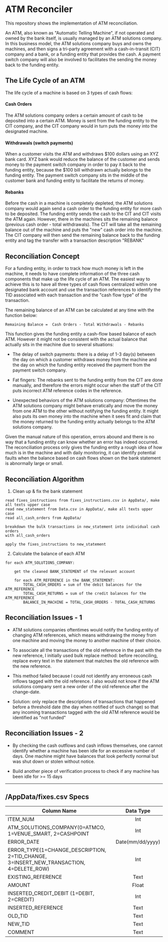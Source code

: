# ATM Reconciler
This repository shows the implementation of ATM reconciliation.

An ATM, also known as "Automatic Telling Machine", if not operated and owned by the bank itself, is usually managed by an ATM solutions company. In this business model, the ATM solutions company buys and owns the machines, and then signs a tri-party agreement with a cash-in-transit (CIT) company and a bank, or a funding entity that provides the cash. A payment switch company will also be involved to facilitates the sending the money back to the funding entity.



## The Life Cycle of an ATM
The life cycle of a machine is based on 3 types of cash flows:

#### Cash Orders
The ATM solutions company orders a certain amount of cash to be deposited into a certain ATM. Money is sent from the funding entity to the CIT company, and the CIT company would in turn puts the money into the designated machine.

#### Withdrawals (switch payments)
When a customer visits the ATM and withdraws $100 dollars using an XYZ bank card. XYZ bank would reduce the balance of the customer and sends money to the payment switch company in order to pay it back to the funding entity, because the $100 bill withdrawn actually belongs to the funding entity. The payment switch company sits in the middle of the customer bank and funding entity to facilitate the returns of money.

#### Rebanks
Before the cash in a machine is completely depleted, the ATM solutions company would again send a cash order to the funding entity for more cash to be deposited. The funding entity sends the cash to the CIT and CIT visits the ATM again. However, there in the machines sits the remaining balance (previous cash order - total withdrawals). The CIT will take all the remaining balance out of the machine and puts the "new" cash order into the machine. The CIT company will then send the remaining balance back to the funding entity and tag the transfer with a transaction description "REBANK"


## Reconciliation Concept
For a funding entity, in order to track how much money is left in the machine, it needs to have complete information of the three cash components that make up the life cycle of an ATM. The easiest way to achieve this is to have all three types of cash flows centralized within one designated bank account and use the transaction references to identify the TID associated with each transaction and the "cash flow type" of the transaction.

The remaining balance of an ATM can be calculated at any time with the function below:

`Remaining Balance =  Cash Orders - Total Withdrawals - Rebanks`

This function gives the funding entity a cash-flow based balance of each ATM. However it might not be consistent with the actual balance that actually sits in the machine due to several situations:

* The delay of switch payments: there is a delay of 1-3 day(s) between the day on which a customer withdraws money from the machine and the day on which the funding entity received the payment from the payment switch company.

* Fat fingers: The rebanks sent to the funding entity from the CIT are done manually, and therefore the errors might occur when the staff of the CIT puts incorrect ATM reference codes in the reference.

* Unexpected behaviors of the ATM solutions company: Oftentimes the ATM solutions company might behave erratically and move the money from one ATM to the other without notifying the funding entity. It might also puts its own money into the machine when it sees fit and claim that the money returned to the funding entity actually belongs to the ATM solutions company.

Given the manual nature of this operation, errors abound and there is no way that a funding entity can know whether an error has indeed occurred. The reconciliation process only gives the funding entity a rough idea of how much is in the machine and with daily monitoring, it can identify potential faults when the balance based on cash flows shown on the bank statement is abnormally large or small.




## Reconciliation Algorithm

1. Clean up & fix the bank statement

```
read fixes_instructions from fixes_instructions.csv in AppData/, make all texts upper case
read new_statement from Data.csv in AppData/, make all texts upper case
read all_cash_orders from AppData/

breakdown the bulk transactions in new_statement into individual cash orders
with all_cash_orders

apply the fixes_instructions to new_statement

```

2. Calculate the balance of each ATM

```
for each ATM_SOLUTIONS_COMPANY:

    get the cleaned BANK_STATEMENT of the relevant account

    for each ATM_REFERENCE in the BANK_STATEMENT:
        TOTAL_CASH_ORDERS = sum of the debit balances for the ATM_REFERENCE
        TOTAL_CASH_RETURNS = sum of the credit balances for the ATM_REFERENCE
        BALANCE_IN_MACHINE = TOTAL_CASH_ORDERS - TOTAL_CASH_RETURNS

```

## Reconciliation Issues - 1

* ATM solutions companies oftentimes would notify the funding entity of changing ATM references, which means withdrawing the money from one machine and moving the money to another machine of their choice.

* To associate all the transactions of the old reference in the past with the new reference, I initially used bulk replace method: before reconciling, replace every text in the statement that matches the old reference with the new reference.

* This method failed because I could not identify any erroneous cash inflows tagged with the old reference. I also would not know if the ATM solutions company sent a new order of the old reference after the change-date.

* Solution: only replace the descriptions of transactions that happened before a threshold date (the day when notified of such change) so that any incoming transactions tagged with the old ATM reference would be identified as "not funded"

## Reconciliation Issues - 2

* By checking the cash outflows and cash inflows themselves, one cannot identify whether a machine has been idle for an excessive number of days. One machine might have balances that look perfectly normal but was shut down or stolen without notice.

* Build another piece of verification process to check if any machine has been idle for >= 15 days


---



## /AppData/fixes.csv Specs

| Column Name     | Data Type       |
| ------------- |:-------------:|
|ITEM_NUM|Int|
|ATM_SOLUTIONS_COMPANY(0=ATMCO, 1=VENUE_SMART, 2=CASHPOINT|Int|
|ERROR_DATE|Date(mm/dd/yyyy)|
|ERROR_TYPE(1=CHANGE_DESCRIPTION, 2=TID_CHANGE, 3=INSERT_NEW_TRANSACTION, 4=DELETE_ROW)|Int|
|EXISTING_REFERENCE|Text|
|AMOUNT|Float|
|INSERTED_CREDIT_DEBIT (1=DEBIT, 2=CREDIT)|Int|
|INSERTED_REFERENCE|Text|
|OLD_TID|Text|
|NEW_TID|Text|
|COMMENT|Text|


<!-- ## Algorithm Toolbox
#### Big-O Notation
In computer science, big O notation is used to classify algorithms according to how their running time or space requirements grow as the input size grows. Click [here](https://tinyurl.com/y9tzg6sh) for the article I wrote to illustrate the basics of this concept.
#### Greedy Algorithm
The basic pattern of a greedy algorithm starts with picking a safe choice to tackle the problem, check that the safe choice works, repeat and solve smaller problems (sub-problem) with safe choices of the same concept and finish when there’s no smaller problem anymore. Click [here](https://tinyurl.com/y9twoym6) for the article I wrote to illustrate the greedy algorithm with simple toy problems.
#### Divide & Conquer
#### Dynamic Programming
## Data Structures
#### Stack
An abstract data type that allows adding and removing data on a Last-In-First-Out(LIFO) basis. It can be implemented with an array or linked-list.
#### Queue
#### Tree
#### Heap
#### Priority Queue
#### Hash Table -->
